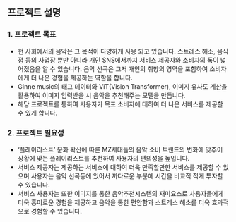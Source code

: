 ## 프로젝트 설명

### 1. 프로젝트 목표
 - 현 사회에서의 음악은 그 목적이 다양하게 사용 되고 있습니다. 스트레스 해소, 음식점 등의 사업장 뿐만 아니라 개인 SNS에서까지 서비스 제공자와 소비자의 폭이 넓어졌음을 알 수 있습니다. 음악 선곡은 그저 개인의 취향의 영역을 포함하여 소비자에게 더 나은 경험을 제공하는 역할을 합니다.
 - Ginne music의 태그 데이터와 ViT(Vision Transformer), 이미지 유사도 계산을 활용하여 이미지 입력받을 시 음악을 추천해주는 모델을 만듭니다.
 - 해당 프로젝트를 통하여 사용자가 목표 소비자에 대하여 더 나은 서비스를 제공할 수 있게 합니다.

### 2. 프로젝트 필요성
 - ‘플레이리스트’ 문화 확산에 따른 MZ세대들의 음악 소비 트랜드의 변화에 맞추어 상황에 맞는 플레이리스트를 추천하여 사용자의 편의성을 높입니다. 
 - 서비스 제공자는 제공하는 서비스에 대하여 더욱 만족할만한 서비스를 제공할 수 있으며 사용자는 음악 선곡등에 있어서 까다로운 부분에 시간을 비교적 적게 투자할 수 있습니다.
 - 서비스 사용자는 또한 이미지를 통한 음악추천시스템의 재미요소로 사용자들에게 더욱 흥미로운 경험을 제공하고 음악을 통한 편안함과 스트레스 해소를 더욱 효과적으로 경험할 수 있습니다.
